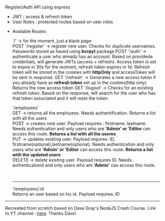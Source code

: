 Register/Auth API using express<br/>


<ul>
    <li>JWT : access & refresh token</li>
    <li>User Roles : protected routes based on user roles</li>
    <li>
        <p>Available Routes: <br/></p>
        <span> '/' -> for the moment, just a blank page</span><br/>
        <span>POST '/register' -> register new user. Checks for duplicate usernames. Passwords stored as hased using <b>bcrpyt</b> package</span>
        <span>POST '/auth' -> authenticate a user who already has an account. Based on providede credentials, will generate JWTs (access + refresh). 
            Access token is set to expire in 30s for the moment, refresh token expires in 1d. Refresh token will be stored in the cookies with <b>httpOnly</b> and accessToken will be sent in response.
        </span>
        <span>GET '/refresh' -> Generates a new access token if you already have an<b> refresh token</b> set up in the cookies(http only). Returns the new access token</span>
        <span>GET '/logout' -> Checks for an existing refresh token. Based on the response, will search for the user who has that token associated and it will reset the token</span>
        <div>
                <p> 
                    '/employees' <br/>
                    <span>GET -> returns all the employees. Needs authentification. Returns a list with all the users</span><br/>
                    <span>POST -> creates new user. Payload requires : firstname, lastname. Needs authentication and only users who are <b>'Admin' or 'Editor</b> can access this route. <b>Returns a list with all the useres</b></span><br/>
                    <span>PUT -> updates existing user. Payload requires: ID, firstname(optional),lastname(optional). Needs authentication and only users who are <b>'Admin' or 'Editor</b> can access this route. <b>Returns a list with the updated users</b></span><br/>
                    <span>DELETE -> delete existing user. Payload requires ID. Needs authenticationd and only users who are <b>'Admin'</b> can access this route.</span><br/>
                </p><br/>
                <hr/>
                <p>
                    '/employees/:id <br/>
                    <span>Returns an user based on his id. Payload requires: ID</span><br/>
                </p>
        </div>
    </li>
</ul>

<hr/>

<p>Recreated from scratch based on Dave Gray's NodeJS Crash Course. Link to YT channel : <a href='https://www.youtube.com/c/DaveGrayTeachesCode'>here</a>. Thanks Dave!</p>